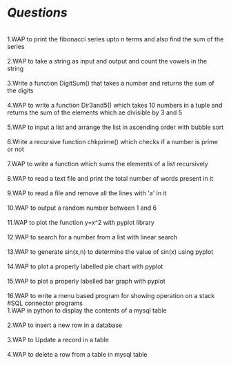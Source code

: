 # _**Questions**_

<br>1.WAP to print the fibonacci series upto n terms and also find the sum of the series</br>
<br>2.WAP to take a string as input and output and count the vowels in the string</br>
<br>3.Write a function DigitSum() that takes a number and returns the sum of the digits</br>
<br>4.WAP to write a function Dir3and5() which takes 10 numbers in a tuple and returns the sum of the elements which ae divisible by 3 and 5</br>
<br>5.WAP to input a list and arrange the list in ascending order with bubble sort</br>
<br>6.Write a recursive function chkprime() which checks if a number is prime or not</br>
<br>7.WAP to write a function which sums the elements of a list recursively</br>
<br>8.WAP to read a text file and print the total number of words present in it</br>
<br>9.WAP to read a file and remove all the lines with 'a' in it</br>
<br>10.WAP to output a random number between 1 and 6</br>
<br>11.WAP to plot the function y=x^2 with pyplot library</br>
<br>12.WAP to search for a number from a list with linear search</br>
<br>13.WAP to generate sin(x,n) to determine the value of sin(x) using pyplot</br>
<br>14.WAP to plot a properly labelled pie chart with pyplot</br>
<br>15.WAP to plot a properly labelled bar graph with pyplot</br>
<br>16.WAP to write a menu based program for showing operation on a stack</br>
#SQL connector programs
<br>1.WAP in python to display the contents of a mysql table</br>
<br>2.WAP to insert a new row in a database</br>
<br>3.WAP to Update a record in a table</br>
<br>4.WAP to delete a row from a table in mysql table</br>